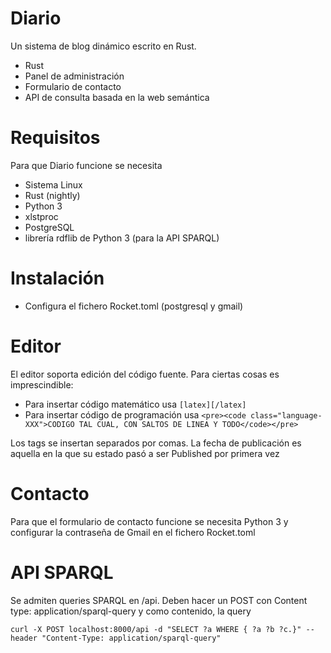 # Diario

Un sistema de blog dinámico escrito en Rust.

* Rust
* Panel de administración
* Formulario de contacto
* API de consulta basada en la web semántica

# Requisitos

Para que Diario funcione se necesita

* Sistema Linux
* Rust (nightly)
* Python 3
* xlstproc
* PostgreSQL
* librería rdflib de Python 3 (para la API SPARQL)

# Instalación

* Configura el fichero Rocket.toml (postgresql y gmail)

# Editor

El editor soporta edición del código fuente. Para ciertas cosas es imprescindible:

* Para insertar código matemático usa `[latex][/latex]`
* Para insertar código de programación usa `<pre><code class="language-XXX">CODIGO TAL CUAL, CON SALTOS DE LINEA Y TODO</code></pre>`

Los tags se insertan separados por comas. La fecha de publicación es aquella en la que su estado pasó a ser Published por primera vez

# Contacto

Para que el formulario de contacto funcione se necesita Python 3 y configurar la contraseña de Gmail en el fichero Rocket.toml

# API SPARQL

Se admiten queries SPARQL en /api. Deben hacer un POST con Content type: application/sparql-query y como contenido, la query
```
curl -X POST localhost:8000/api -d "SELECT ?a WHERE { ?a ?b ?c.}" --header "Content-Type: application/sparql-query"
```
